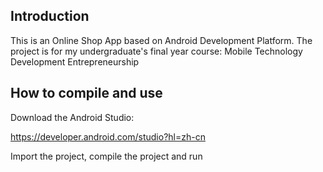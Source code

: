 ## Introduction
This is an Online Shop App based on Android Development Platform. The project is for my undergraduate's final year course: Mobile Technology Development Entrepreneurship
## How to compile and use
Download the Android Studio:

https://developer.android.com/studio?hl=zh-cn

Import the project, compile the project and run
